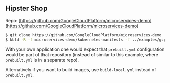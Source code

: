 ## Hipster Shop

Repo: [https://github.com/GoogleCloudPlatform/microservices-demo](https://github.com/GoogleCloudPlatform/microservices-demo)

```bash
$ git clone https://github.com/GoogleCloudPlatform/microservices-demo
$ kbld -R -f microservices-demo/kubernetes-manifests -f ../examples/gcp-microservices-demo/prebuilt.yml | kapp deploy -a md -f - -y
```

With your own application one would expect that `prebuilt.yml` configuration would be part of that repository (instead of similar to this example, where `prebuilt.yml` is in a separate repo).

Alternatively if you want to build images, use `build-local.yml` instead of `prebuilt.yml`.
